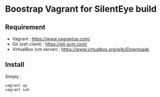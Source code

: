 Boostrap Vagrant for SilentEye build
================================================================================

## Requirement
- Vagrant : https://www.vagrantup.com/
- Git (ssh client) : https://git-scm.com/
- VirtualBox (vm server) : https://www.virtualbox.org/wiki/Downloads

## Install

Simply :
```
vagrant up
vagrant ssh
```
